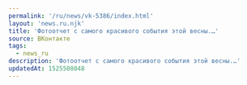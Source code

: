 ```yaml
---
permalink: '/ru/news/vk-5386/index.html'
layout: 'news.ru.njk'
title: 'Фотоотчет с самого красивого события этой весны.…'
source: ВКонтакте
tags:
  - news_ru
description: 'Фотоотчет с самого красивого события этой весны.…'
updatedAt: 1525508048
---
```

